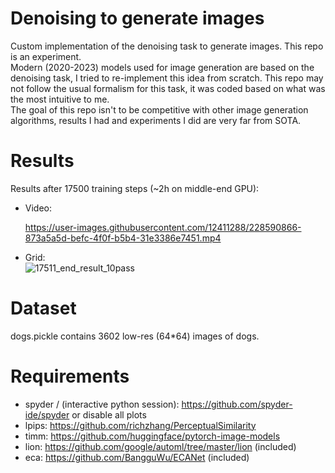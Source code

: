 # Denoising to generate images
Custom implementation of the denoising task to generate images. This repo is an experiment.  
Modern (2020-2023) models used for image generation are based on the denoising task, I tried to re-implement this idea from scratch. 
This repo may not follow the usual formalism for this task, it was coded based on what was the most intuitive to me.  
The goal of this repo isn't to be competitive with other image generation algorithms, results I had and experiments I did are very far from SOTA.

# Results

Results after 17500 training steps (~2h on middle-end GPU):  
- Video:  

  https://user-images.githubusercontent.com/12411288/228590866-873a5a5d-befc-4f0f-b5b4-31e3386e7451.mp4



- Grid:  
![17511_end_result_10pass](https://user-images.githubusercontent.com/12411288/228590451-94f4ee19-3c79-438a-b686-bb1aa8ff321d.png)

# Dataset

dogs.pickle contains 3602 low-res (64*64) images of dogs.

# Requirements
- spyder / (interactive python session): https://github.com/spyder-ide/spyder or disable all plots
- lpips: https://github.com/richzhang/PerceptualSimilarity 
- timm: https://github.com/huggingface/pytorch-image-models
- lion: https://github.com/google/automl/tree/master/lion (included)
- eca: https://github.com/BangguWu/ECANet (included)







